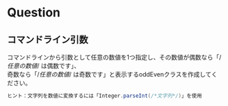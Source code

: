 # Question

## コマンドライン引数
コマンドラインから引数として任意の数値を1つ指定し、その数値が偶数なら「/*任意の数値*/ は偶数です」、  
奇数なら「/*任意の数値*/ は奇数です」と表示するoddEvenクラスを作成してください。  
```java
ヒント：文字列を数値に変換するには「Integer.parseInt(/*文字列*/)」を使用
```
